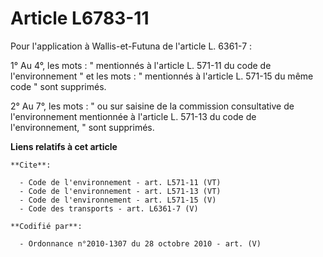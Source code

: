 # Article L6783-11

Pour l'application à Wallis-et-Futuna de l'article L. 6361-7 : 

1° Au 4°, les mots : " mentionnés à l'article L. 571-11 du code de l'environnement " et les mots : " mentionnés à l'article
L. 571-15 du même code " sont supprimés. 

2° Au 7°, les mots : " ou sur saisine de la commission consultative de l'environnement mentionnée à l'article L. 571-13 du
code de l'environnement, " sont supprimés.

**Liens relatifs à cet article**

	**Cite**:

	  - Code de l'environnement - art. L571-11 (VT)
	  - Code de l'environnement - art. L571-13 (VT)
	  - Code de l'environnement - art. L571-15 (V)
	  - Code des transports - art. L6361-7 (V)

	**Codifié par**:

	  - Ordonnance n°2010-1307 du 28 octobre 2010 - art. (V)
